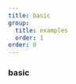 ```yaml
---
title: basic
group:
  title: examples
  order: 1
order: 0
---
```


### basic

<code src="../examples/basic.tsx"></code>
